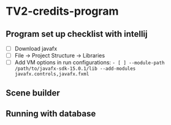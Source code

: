 # TV2-credits-program

## Program set up checklist with intellij
- [ ] Download javafx
- [ ] File -> Project Structure -> Libraries
- [ ] Add VM options in run configurations: `- [ ] --module-path /path/to/javafx-sdk-15.0.1/lib --add-modules javafx.controls,javafx.fxml`

## Scene builder 

## Running with database
